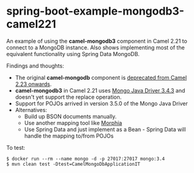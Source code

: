 # spring-boot-example-mongodb3-camel221

An example of using the **camel-mongodb3** component in Camel 2.21 to connect to a MongoDB instance. Also shows implementing most of the equivalent functionality using Spring Data MongoDB.

Findings and thoughts:

- The original **camel-mongodb** component is [deprecated from Camel 2.23 onwards][deprecated].
- **camel-mongodb3** in Camel 2.21 uses [Mongo Java Driver 3.4.3][mjd343] and doesn't yet support the replace operation.
- Support for POJOs arrived in version 3.5.0 of the Mongo Java Driver
- Alternatives:
    - Build up BSON documents manually.
    - Use another mapping tool like [Morphia][morphia]
    - Use Spring Data and just implement as a Bean - Spring Data will handle the mapping to/from POJOs

To test:

    $ docker run --rm --name mongo -d -p 27017:27017 mongo:3.4
    $ mvn clean test -Dtest=CamelMongoDbApplicationIT

[deprecated]: https://issues.apache.org/jira/browse/CAMEL-12611
[mjd343]: https://mongodb.github.io/mongo-java-driver/3.4/
[morphia]: https://morphia.dev
